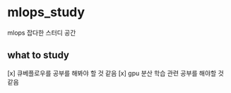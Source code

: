 # mlops_study
mlops 잡다한 스터디 공간 

## what to study
[x] 큐베플로우를 공부를 해봐야 할 것 같음
[x] gpu 분산 학습 관련 공부를 해야할 것 같음
